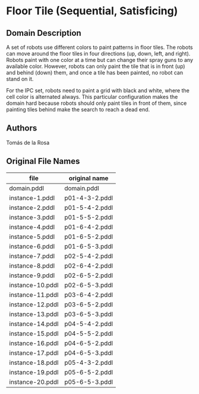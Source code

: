 # Floor Tile (Sequential, Satisficing)

## Domain Description

A set of robots use different colors to paint patterns in floor tiles.
The robots can move around the floor tiles in four directions (up, down, left, and right).
Robots paint with one color at a time but can change their spray guns to any available color.
However, robots can only paint the tile that is in front (up) and behind (down) them, and once a tile has been painted, no robot can stand on it.

For the IPC set, robots need to paint a grid with black and white, where the cell color is alternated always.
This particular configuration makes the domain hard because robots should only paint tiles in front of them, since painting tiles behind make the search to reach a dead end.

## Authors

Tomás de la Rosa

## Original File Names

| file             | original name  |
|------------------|----------------|
| domain.pddl      | domain.pddl    |
| instance-1.pddl  | p01-4-3-2.pddl |
| instance-2.pddl  | p01-5-4-2.pddl |
| instance-3.pddl  | p01-5-5-2.pddl |
| instance-4.pddl  | p01-6-4-2.pddl |
| instance-5.pddl  | p01-6-5-2.pddl |
| instance-6.pddl  | p01-6-5-3.pddl |
| instance-7.pddl  | p02-5-4-2.pddl |
| instance-8.pddl  | p02-6-4-2.pddl |
| instance-9.pddl  | p02-6-5-2.pddl |
| instance-10.pddl | p02-6-5-3.pddl |
| instance-11.pddl | p03-6-4-2.pddl |
| instance-12.pddl | p03-6-5-2.pddl |
| instance-13.pddl | p03-6-5-3.pddl |
| instance-14.pddl | p04-5-4-2.pddl |
| instance-15.pddl | p04-5-5-2.pddl |
| instance-16.pddl | p04-6-5-2.pddl |
| instance-17.pddl | p04-6-5-3.pddl |
| instance-18.pddl | p05-4-3-2.pddl |
| instance-19.pddl | p05-6-5-2.pddl |
| instance-20.pddl | p05-6-5-3.pddl |
